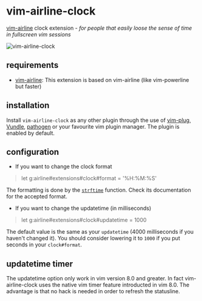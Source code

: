 # vim-airline-clock
[vim-airline](https://github.com/bling/vim-airline) clock extension -
*for people that easily loose the sense of time in fullscreen vim sessions*

![vim-airline-clock](https://github.com/enricobacis/vim-airline-clock/blob/master/.screenshot/vim-airline-clock.png)

## requirements
* [vim-airline](https://github.com/bling/vim-airline): This extension is
  based on vim-airline (like vim-powerline but faster)

## installation

Install `vim-airline-clock` as any other plugin through the use of
[vim-plug](https://github.com/junegunn/vim-plug),
[Vundle](https://github.com/VundleVim/Vundle.vim),
[pathogen](https://github.com/tpope/vim-pathogen)
or your favourite vim plugin manager. The plugin is enabled by default.

## configuration

* If you want to change the clock format
> let g:airline#extensions#clock#format = '%H:%M:%S'

  The formatting is done by the
  [`strftime`](http://vimdoc.sourceforge.net/htmldoc/eval.html#strftime())
  function. Check its documentation for the accepted format.

* If you want to change the updatetime (in milliseconds)
> let g:airline#extensions#clock#updatetime = 1000

  The default value is the same as your `updatetime` (4000 milliseconds if
  you haven't changed it). You should consider lowering it to `1000` if you
  put seconds in your `clock#format`.

## updatetime timer

The updatetime option only work in vim version 8.0 and greater. In fact
vim-airline-clock uses the native vim timer feature introducted in vim 8.0.
The advantage is that no hack is needed in order to refresh the statusline.
